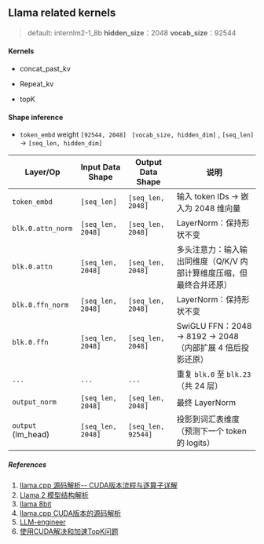 ## Llama related kernels

> default: internlm2-1_8b   **hidden_size**：2048  **vocab_size**：92544

#### Kernels

- concat_past_kv

- Repeat_kv
- topK


#### Shape inference

- `token_embd`  weight   `[92544, 2048]` ` [vocab_size, hidden_dim]` , `[seq_len]` -> `[seq_len, hidden_dim]`

| Layer/Op           | Input Data Shape  | Output Data Shape  | 说明                                                         |
| ------------------ | ----------------- | ------------------ | ------------------------------------------------------------ |
| `token_embd`       | `[seq_len]`       | `[seq_len, 2048]`  | 输入 token IDs → 嵌入为 2048 维向量                          |
| `blk.0.attn_norm`  | `[seq_len, 2048]` | `[seq_len, 2048]`  | LayerNorm：保持形状不变                                      |
| `blk.0.attn`       | `[seq_len, 2048]` | `[seq_len, 2048]`  | 多头注意力：输入输出同维度（Q/K/V 内部计算维度压缩，但最终合并还原） |
| `blk.0.ffn_norm`   | `[seq_len, 2048]` | `[seq_len, 2048]`  | LayerNorm：保持形状不变                                      |
| `blk.0.ffn`        | `[seq_len, 2048]` | `[seq_len, 2048]`  | SwiGLU FFN：2048 → 8192 → 2048（内部扩展 4 倍后投影还原）    |
| `...`              | `...`             | `...`              | 重复 `blk.0` 至 `blk.23`（共 24 层）                         |
| `output_norm`      | `[seq_len, 2048]` | `[seq_len, 2048]`  | 最终 LayerNorm                                               |
| `output` (lm_head) | `[seq_len, 2048]` | `[seq_len, 92544]` | 投影到词汇表维度（预测下一个 token 的 logits）               |



##### References

1. [llama.cpp 源码解析-- CUDA版本流程与逐算子详解](https://www.bilibili.com/video/BV1Ez4y1w7fc/?spm_id_from=333.1007.0.0&vd_source=bbc0bd6d50c9a37a05c8cb4791842c0f)
2. [Llama 2 模型结构解析](https://www.bilibili.com/video/BV12h4y1N7C8/?spm_id_from=333.337.search-card.all.click&vd_source=d99fb874fa9e85fe5793ec3fa65ab064)
3. [llama 8bit](https://www.bilibili.com/video/BV1NU9wY4ENo/?spm_id_from=333.337.search-card.all.click&vd_source=d99fb874fa9e85fe5793ec3fa65ab064)
4. [llama.cpp CUDA版本的源码解析](https://www.zhihu.com/question/589100471/answer/3276334273)
5. [LLM-engineer](https://github.com/RussWong/LLM-engineering)
6. [使用CUDA解决和加速TopK问题](https://www.bilibili.com/video/BV1nF411D7Fh/?spm_id_from=333.337.search-card.all.click&vd_source=d99fb874fa9e85fe5793ec3fa65ab064)
